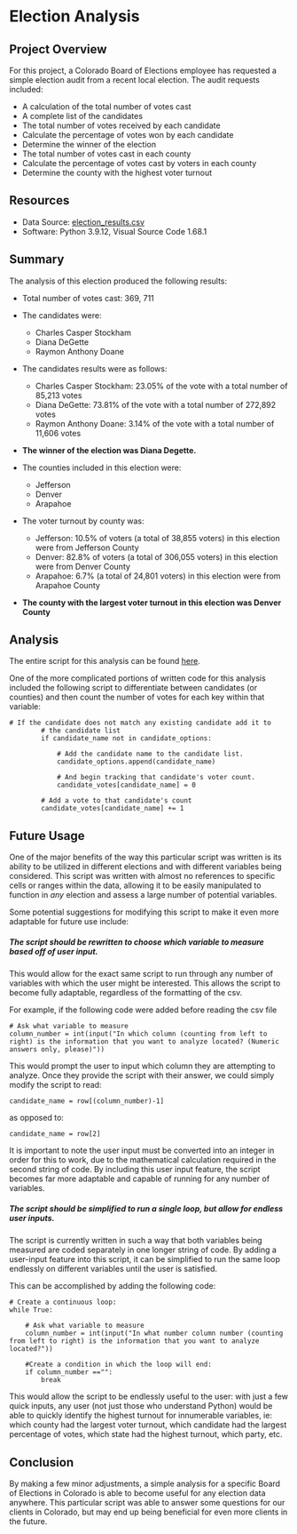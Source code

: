 # Election Analysis
## Project Overview
For this project, a Colorado Board of Elections employee has requested a simple election audit from a recent local election. The audit requests included:
- A calculation of the total number of votes cast
- A complete list of the candidates
- The total number of votes received by each candidate
- Calculate the percentage of votes won by each candidate
- Determine the winner of the election
- The total number of votes cast in each county
- Calculate the percentage of votes cast by voters in each county
- Determine the county with the highest voter turnout

## Resources
- Data Source: [election_results.csv](Resources/election_results.csv)
- Software: Python 3.9.12, Visual Source Code 1.68.1

## Summary
The analysis of this election produced the following results:
- Total number of votes cast: 369, 711
- The candidates were:
  - Charles Casper Stockham
  - Diana DeGette
  - Raymon Anthony Doane
- The candidates results were as follows:
  - Charles Casper Stockham:  23.05% of the vote with a total number of 85,213 votes
  - Diana DeGette:  73.81% of the vote with a total number of 272,892 votes
  - Raymon Anthony Doane:  3.14% of the vote with a total number of 11,606 votes
- **The winner of the election was Diana Degette.**

- The counties included in this election were:
  - Jefferson
  - Denver
  - Arapahoe
- The voter turnout by county was:
  - Jefferson: 10.5% of voters (a total of 38,855 voters) in this election were from Jefferson County
  - Denver: 82.8% of voters (a total of 306,055 voters) in this election were from Denver County
  - Arapahoe: 6.7% (a total of 24,801 voters) in this election were from Arapahoe County
- **The county with the largest voter turnout in this election was Denver County**

## Analysis
The entire script for this analysis can be found [here](PyPoll_Challenge.py).

One of the more complicated portions of written code for this analysis included the following script to differentiate between candidates (or counties) and then count the number of votes for each key within that variable:
```
# If the candidate does not match any existing candidate add it to
        # the candidate list
        if candidate_name not in candidate_options:

            # Add the candidate name to the candidate list.
            candidate_options.append(candidate_name)

            # And begin tracking that candidate's voter count.
            candidate_votes[candidate_name] = 0

        # Add a vote to that candidate's count
        candidate_votes[candidate_name] += 1
```

## Future Usage
One of the major benefits of the way this particular script was written is its ability to be utilized in different elections and with different variables being considered. This script was written with almost no references to specific cells or ranges within the data, allowing it to be easily manipulated to function in *any* election and assess a large number of potential variables.

Some potential suggestions for modifying this script to make it even more adaptable for future use include:
##### The script should be rewritten to choose which variable to measure based off of user input.
This would allow for the exact same script to run through any number of variables with which the user might be interested. This allows the script to become fully adaptable, regardless of the formatting of the csv.

For example, if the following code were added before reading the csv file

```
# Ask what variable to measure
column_number = int(input("In which column (counting from left to right) is the information that you want to analyze located? (Numeric answers only, please)"))
```

This would prompt the user to input which column they are attempting to analyze. Once they provide the script with their answer, we could simply modify the script to read:

```
candidate_name = row[(column_number)-1]
```

as opposed to:

```
candidate_name = row[2]
```

It is important to note the user input must be converted into an integer in order for this to work, due to the mathematical calculation required in the second string of code. By including this user input feature, the script becomes far more adaptable and capable of running for any number of variables.

##### The script should be simplified to run a single loop, but allow for endless user inputs.
The script is currently written in such a way that both variables being measured are coded separately in one longer string of code. By adding a user-input feature into this script, it can be simplified to run the same loop endlessly on different variables until the user is satisfied.

This can be accomplished by adding the following code:

```
# Create a continuous loop:
while True:

    # Ask what variable to measure
    column_number = int(input("In what number column number (counting from left to right) is the information that you want to analyze located?"))
    
    #Create a condition in which the loop will end:
    if column_number =="":
        break
```

This would allow the script to be endlessly useful to the user: with just a few quick inputs, any user (not just those who understand Python) would be able to quickly identify the highest turnout for innumerable variables, ie: which county had the largest voter turnout, which candidate had the largest percentage of votes, which state had the highest turnout, which party, etc.

## Conclusion
By making a few minor adjustments, a simple analysis for a specific Board of Elections in Colorado is able to become useful for any election data anywhere. This particular script was able to answer some questions for our clients in Colorado, but may end up being beneficial for even more clients in the future.
